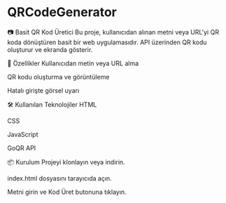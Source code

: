 # QRCodeGenerator
📷 Basit QR Kod Üretici
Bu proje, kullanıcıdan alınan metni veya URL'yi QR koda dönüştüren basit bir web uygulamasıdır. API üzerinden QR kodu oluşturur ve ekranda gösterir.

🚀 Özellikler
Kullanıcıdan metin veya URL alma

QR kodu oluşturma ve görüntüleme

Hatalı girişte görsel uyarı

🛠️ Kullanılan Teknolojiler
HTML

CSS

JavaScript

GoQR API

📦 Kurulum
Projeyi klonlayın veya indirin.

index.html dosyasını tarayıcıda açın.

Metni girin ve Kod Üret butonuna tıklayın.
